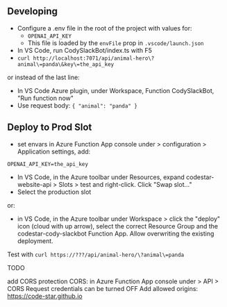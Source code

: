 ## Developing

- Configure a .env file in the root of the project with values for:
  - `OPENAI_API_KEY`
  - This file is loaded by the `envFile` prop in `.vscode/launch.json`
- In VS Code, run CodySlackBot/index.ts with F5
- `curl http://localhost:7071/api/animal-hero\?animal\=panda\&key\=the_api_key`

or instead of the last line:

- In VS Code Azure plugin, under Workspace, Function CodySlackBot, "Run function now"
- Use request body: `{ "animal": "panda" }`

## Deploy to Prod Slot

* set envars in Azure Function App console under > configuration > Application settings, add:

```
OPENAI_API_KEY=the_api_key
```

* In VS Code, in the Azure toolbar under Resources, expand codestar-website-api > Slots > test and right-click. Click "Swap slot..."
* Select the production slot

or:

* in VS Code, in the Azure toolbar under Workspace > click the "deploy" icon (cloud with up arrow), select the correct Resource Group and the codestar-cody-slackbot Function App. Allow overwriting the existing deployment.

Test with `curl https://???/api/animal-hero/\?animal\=panda`

TODO

add CORS protection
CORS: in Azure Function App console under > API > CORS
    Request credentials can be turned OFF
    Add allowed origins: https://code-star.github.io
